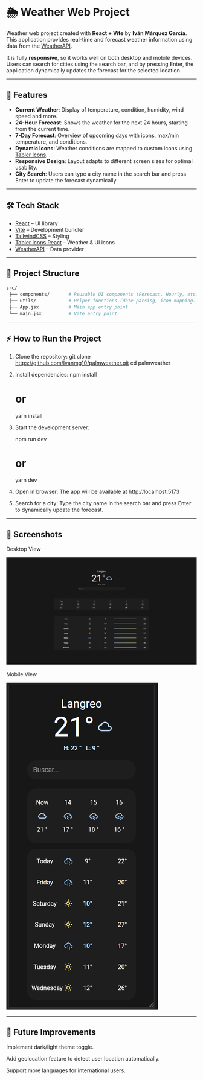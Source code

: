 # 🌦️ Weather Web Project

Weather web project created with **React + Vite** by **Iván Márquez García**.  
This application provides real-time and forecast weather information using data from the [WeatherAPI](https://www.weatherapi.com/docs/).

It is fully **responsive**, so it works well on both desktop and mobile devices. Users can search for cities using the search bar, and by pressing Enter, the application dynamically updates the forecast for the selected location.

---

## 🚀 Features

- **Current Weather**: Display of temperature, condition, humidity, wind speed and more.
- **24-Hour Forecast**: Shows the weather for the next 24 hours, starting from the current time.
- **7-Day Forecast**: Overview of upcoming days with icons, max/min temperature, and conditions.
- **Dynamic Icons**: Weather conditions are mapped to custom icons using [Tabler Icons](https://tabler-icons.io/).
- **Responsive Design**: Layout adapts to different screen sizes for optimal usability.
- **City Search**: Users can type a city name in the search bar and press Enter to update the forecast dynamically.

---

## 🛠️ Tech Stack

- [React](https://reactjs.org/) – UI library
- [Vite](https://vitejs.dev/) – Development bundler
- [TailwindCSS](https://tailwindcss.com/) – Styling
- [Tabler Icons React](https://tabler-icons.io/) – Weather & UI icons
- [WeatherAPI](https://www.weatherapi.com/) – Data provider

---

## 📂 Project Structure

```bash
src/
 ├── components/       # Reusable UI components (Forecast, Hourly, etc.)
 ├── utils/            # Helper functions (date parsing, icon mapping...)
 ├── App.jsx           # Main app entry point
 └── main.jsx          # Vite entry point

```

---

## ⚡ How to Run the Project

1. Clone the repository:
   git clone https://github.com/Ivanmg10/palmweather.git
   cd palmweather

2. Install dependencies:
   npm install

   # or

   yarn install

3. Start the development server:

   npm run dev

   # or

   yarn dev

4. Open in browser:
   The app will be available at http://localhost:5173

5. Search for a city:
   Type the city name in the search bar and press Enter to dynamically update the forecast.

---

## 📸 Screenshots

Desktop View

![alt text](./src/assets/desktop.png)

Mobile View

![alt text](./src/assets/mobile.png)

---

## 🔮 Future Improvements

Implement dark/light theme toggle.

Add geolocation feature to detect user location automatically.

Support more languages for international users.
